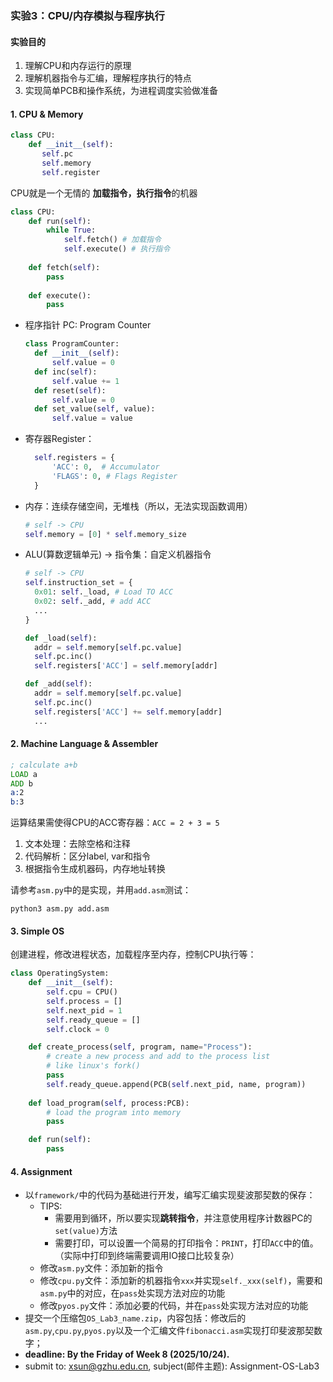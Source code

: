 ### 实验3：CPU/内存模拟与程序执行
#### 实验目的
1. 理解CPU和内存运行的原理
2. 理解机器指令与汇编，理解程序执行的特点
3. 实现简单PCB和操作系统，为进程调度实验做准备

#### 1. CPU & Memory
```python
class CPU:
    def __init__(self):
       self.pc 
       self.memory
       self.register
```
CPU就是一个无情的 **加载指令，执行指令**的机器
```python
class CPU:
    def run(self):
        while True:
            self.fetch() # 加载指令
            self.execute() # 执行指令
    
    def fetch(self):
        pass
    
    def execute():
        pass
```

+ 程序指针 PC: Program Counter
  ```python
  class ProgramCounter:
    def __init__(self):
        self.value = 0
    def inc(self):
        self.value += 1
    def reset(self):
        self.value = 0
    def set_value(self, value):
        self.value = value
  ```
+ 寄存器Register：
  ```python
    self.registers = {
        'ACC': 0,  # Accumulator
        'FLAGS': 0, # Flags Register
    }
  ```
+ 内存：连续存储空间，无堆栈（所以，无法实现函数调用）
  ```python
  # self -> CPU
  self.memory = [0] * self.memory_size
  ```
+ ALU(算数逻辑单元) $\to$ 指令集：自定义机器指令
  ```python
  # self -> CPU
  self.instruction_set = {
    0x01: self._load, # Load TO ACC
    0x02: self._add, # add ACC
    ...
  }

  def _load(self):
    addr = self.memory[self.pc.value]
    self.pc.inc()
    self.registers['ACC'] = self.memory[addr]

  def _add(self):
    addr = self.memory[self.pc.value]
    self.pc.inc()
    self.registers['ACC'] += self.memory[addr]
    ...
  ```

#### 2. Machine Language & Assembler
```asm
; calculate a+b
LOAD a
ADD b
a:2
b:3
```
运算结果需使得CPU的ACC寄存器：`ACC = 2 + 3 = 5`

1. 文本处理：去除空格和注释
2. 代码解析：区分label, var和指令
3. 根据指令生成机器码，内存地址转换

请参考`asm.py`中的是实现，并用`add.asm`测试：
```shell
python3 asm.py add.asm
```

#### 3. Simple OS
创建进程，修改进程状态，加载程序至内存，控制CPU执行等：
```python
class OperatingSystem:
    def __init__(self):
        self.cpu = CPU()
        self.process = []
        self.next_pid = 1
        self.ready_queue = []
        self.clock = 0

    def create_process(self, program, name="Process"):
        # create a new process and add to the process list
        # like linux's fork()
        pass
        self.ready_queue.append(PCB(self.next_pid, name, program))
        
    def load_program(self, process:PCB):
        # load the program into memory
        pass

    def run(self):
        pass
```
#### 4. Assignment
+ 以`framework/`中的代码为基础进行开发，编写汇编实现斐波那契数的保存：
  + TIPS: 
    + 需要用到循环，所以要实现**跳转指令**，并注意使用程序计数器PC的`set(value)`方法
    + 需要打印，可以设置一个简易的打印指令：`PRINT`，打印`ACC`中的值。（实际中打印到终端需要调用IO接口比较复杂）
  + 修改`asm.py`文件：添加新的指令
  + 修改`cpu.py`文件：添加新的机器指令`xxx`并实现`self._xxx(self)`，需要和`asm.py`中的对应，在`pass`处实现方法对应的功能
  + 修改`pyos.py`文件：添加必要的代码，并在`pass`处实现方法对应的功能
+ 提交一个压缩包`OS_Lab3_name.zip`，内容包括：修改后的`asm.py`,`cpu.py`,`pyos.py`以及一个汇编文件`fibonacci.asm`实现打印斐波那契数字；
+ **deadline: By the Friday of Week 8 (2025/10/24).**
+ submit to: xsun@gzhu.edu.cn, subject(邮件主题): Assignment-OS-Lab3